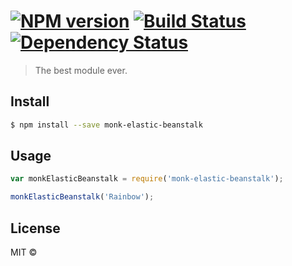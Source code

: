#  [![NPM version][npm-image]][npm-url] [![Build Status][travis-image]][travis-url] [![Dependency Status][daviddm-image]][daviddm-url]

> The best module ever.


## Install

```sh
$ npm install --save monk-elastic-beanstalk
```


## Usage

```js
var monkElasticBeanstalk = require('monk-elastic-beanstalk');

monkElasticBeanstalk('Rainbow');
```


## License

MIT © []()


[npm-image]: https://badge.fury.io/js/monk-elastic-beanstalk.svg
[npm-url]: https://npmjs.org/package/monk-elastic-beanstalk
[travis-image]: https://travis-ci.org/romandelsolar/monk-elastic-beanstalk.svg?branch=master
[travis-url]: https://travis-ci.org/romandelsolar/monk-elastic-beanstalk
[daviddm-image]: https://david-dm.org/romandelsolar/monk-elastic-beanstalk.svg?theme=shields.io
[daviddm-url]: https://david-dm.org/romandelsolar/monk-elastic-beanstalk
